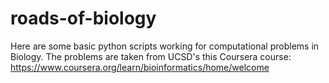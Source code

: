 # roads-of-biology
Here are some basic python scripts working for computational problems in Biology.
The problems are taken from UCSD's this Coursera course: https://www.coursera.org/learn/bioinformatics/home/welcome
